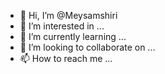 - 👋 Hi, I’m @Meysamshiri
- 👀 I’m interested in ...
- 🌱 I’m currently learning ...
- 💞️ I’m looking to collaborate on ...
- 📫 How to reach me ...

<!---
Meysamshiri/Meysamshiri is a ✨ special ✨ repository because its `README.md` (this file) appears on your GitHub profile.
You can click the Preview link to take a look at your changes.
--->

